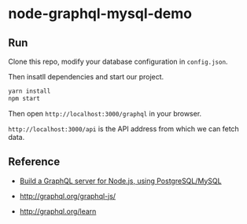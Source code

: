 # node-graphql-mysql-demo

## Run

Clone this repo, modify your database configuration in `config.json`.

Then insatll dependencies and start our project.

```bash
yarn install
npm start
```

Then open `http://localhost:3000/graphql` in your browser.

`http://localhost:3000/api` is the API address from which we can fetch data.

## Reference

- [Build a GraphQL server for Node.js, using PostgreSQL/MySQL](https://www.youtube.com/watch?v=DNPVqK_woRQ&list=WL&index=5)

- http://graphql.org/graphql-js/

- http://graphql.org/learn
